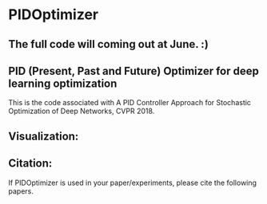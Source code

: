 # PIDOptimizer
## The full code will coming out at June. :)
## PID (Present, Past and Future) Optimizer for deep learning optimization
This is the code associated with A PID Controller Approach for Stochastic Optimization of Deep Networks, CVPR 2018.
## Visualization:
## Citation:
If PIDOptimizer is used in your paper/experiments, please cite the following papers.
```

```
